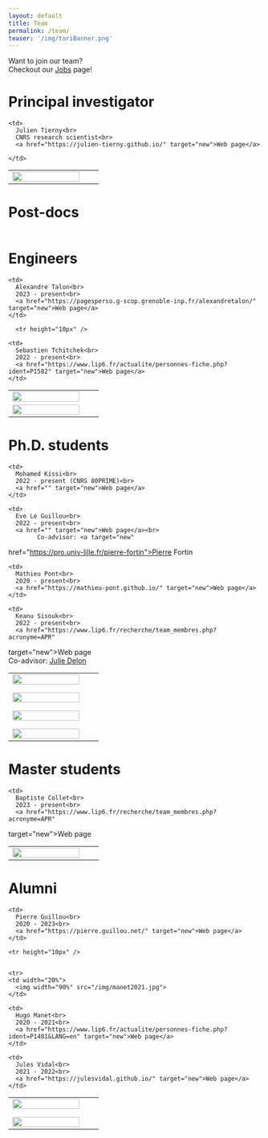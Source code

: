 ```yaml
---
layout: default
title: Team
permalink: /team/
teaser: '/img/toriBanner.png'
---
```


Want to join our team?<br>
Checkout our [Jobs](/jobs/) page!

# Principal investigator

<table>
  <tr>
    <td width="20%">
      <img width="90%" src="/img/tierny2021.jpg">
    </td>
    
<!--     <td width="10px" /> -->
    
    <td>
      Julien Tierny<br>
      CNRS research scientist<br>
      <a href="https://julien-tierny.github.io/" target="new">Web page</a>
<!--       -  -->
<!--       <a href="https://twitter.com/JulienTierny" target="new">Twitter</a> -->
    </td>
  </tr>
</table>

# Post-docs 
<table>
</table>


# Engineers

<table>


  <tr>
    <td width="20%">
      <img width="90%" src="/img/talon2023.png">
    </td>

<!--     <td width="10px" /> -->

    <td>
      Alexandre Talon<br>
      2023 - present<br>
      <a href="https://pagesperso.g-scop.grenoble-inp.fr/alexandretalon/" target="new">Web page</a>
    </td>
  </tr>

      <tr height="10px" />

  <tr>
    <td width="20%">
      <img width="90%" src="/img/faceGreen.png">
    </td>

<!--     <td width="10px" /> -->

    <td>
      Sebastien Tchitchek<br>
      2022 - present<br>
      <a href="https://www.lip6.fr/actualite/personnes-fiche.php?ident=P1582" target="new">Web page</a>
    </td>
  </tr>

</table>  
  

# Ph.D. students
<table>

<tr>
    <td width="20%">
      <img width="90%" src="/img/kissi2022.jpg">
    </td>

    <td>
      Mohamed Kissi<br>
      2022 - present (CNRS 80PRIME)<br>
      <a href="" target="new">Web page</a>
    </td>
  </tr>

  <tr height="10px" />

  <tr>
    <td width="20%">
      <img width="90%" src="/img/leguillou2021.jpg">
    </td>

<!--     <td width="10px" /> -->

    <td>
      Eve Le Guillou<br>
      2022 - present<br>
      <a href="" target="new">Web page</a><br>
            Co-advisor: <a target="new" 
href="https://pro.univ-lille.fr/pierre-fortin">Pierre Fortin</a>
    </td>
  </tr>

  <tr height="10px" />

  <tr>
    <td width="20%">
      <img width="90%" src="/img/pont2021.jpg">
    </td>
    
<!--     <td width="10px" /> -->
    
    <td>
      Mathieu Pont<br>
      2020 - present<br>
      <a href="https://mathieu-pont.github.io/" target="new">Web page</a>
    </td>
  </tr>
  
  <tr height="10px" />

  <tr>
    <td width="20%">
      <img width="90%" src="/img/sisouk2021.jpg">
    </td>

<!--     <td width="10px" /> -->

    <td>
      Keanu Sisouk<br>
      2022 - present<br>
      <a href="https://www.lip6.fr/recherche/team_membres.php?acronyme=APR" 
target="new">Web page</a><br>
      Co-advisor: <a target="new" 
href="https://judelo.github.io/">Julie Delon</a>
    </td>
  </tr>

</table>

# Master students
<table>
<tr>
    <td width="20%">
      <img width="90%" src="/img/faceGreen.png">
    </td>

<!--     <td width="10px" /> -->

    <td>
      Baptiste Collet<br>
      2023 - present<br>
      <a href="https://www.lip6.fr/recherche/team_membres.php?acronyme=APR" 
target="new">Web page</a>
    </td>
  </tr>
</table>

# Alumni
<table>

  <tr>
    <td width="20%">
      <img width="90%" src="/img/guillou2021.jpg">
    </td>
    
<!--     <td width="10px" /> -->
    
    <td>
      Pierre Guillou<br>
      2020 - 2023<br>
      <a href="https://pierre.guillou.net/" target="new">Web page</a>
    </td>
  </tr>

    <tr height="10px" />


    <tr>
    <td width="20%">
      <img width="90%" src="/img/manet2021.jpg">
    </td>
    
<!--     <td width="10px" /> -->
    
    <td>
      Hugo Manet<br>
      2020 - 2021<br>
      <a href="https://www.lip6.fr/actualite/personnes-fiche.php?ident=P1481&LANG=en" target="new">Web page</a>
    </td>
  </tr>
  
  <tr height="10px" />

  <tr>
    <td width="20%">
      <img width="90%" src="/img/vidal2020.jpg">
    </td>
    
<!--     <td width="10px" /> -->
    
    <td>
      Jules Vidal<br>
      2021 - 2022<br>
      <a href="https://julesvidal.github.io/" target="new">Web page</a>
    </td>
  </tr>
</table>  

